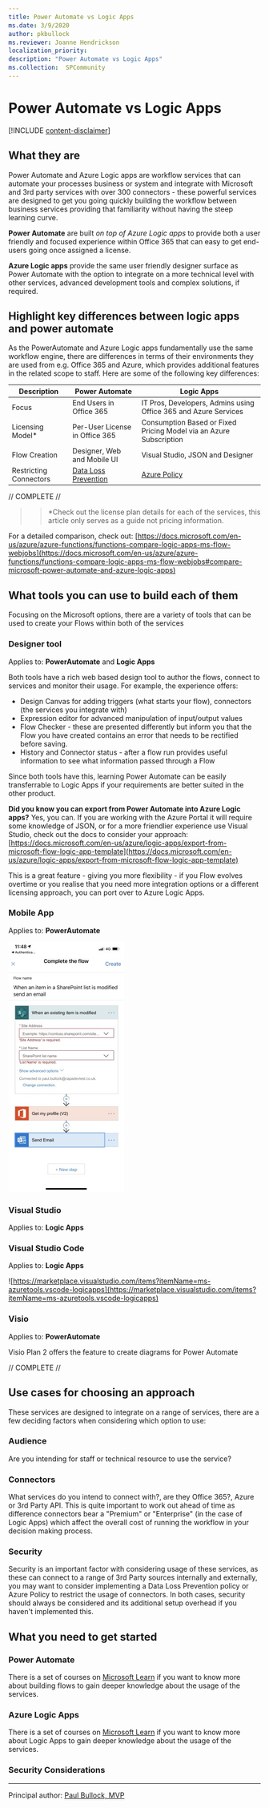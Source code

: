 ```yaml
---
title: Power Automate vs Logic Apps
ms.date: 3/9/2020
author: pkbullock
ms.reviewer: Joanne Hendrickson
localization_priority: 
description: "Power Automate vs Logic Apps"
ms.collection:  SPCommunity
---
```

# Power Automate vs Logic Apps

[!INCLUDE [content-disclaimer](includes/content-disclaimer.md)]

## What they are

Power Automate and Azure Logic apps are workflow services that can automate your processes business or system and integrate with Microsoft and 3rd party services with over 300 connectors - these powerful services are designed to get you going quickly building the workflow between business services providing that familiarity without having the steep learning curve.

**Power Automate** are built _on top of Azure Logic apps_ to provide both a user friendly and focused experience within Office 365 that can easy to get end-users going once assigned a license.

**Azure Logic apps** provide the same user friendly designer surface as Power Automate with the option to integrate on a more technical level with other services, advanced development tools and complex solutions, if required.

## Highlight key differences between logic apps and power automate

As the PowerAutomate and Azure Logic apps fundamentally use the same workflow engine, there are differences in terms of their environments they are used from e.g. Office 365 and Azure, which provides additional features in the related scope to staff. Here are some of the following key differences:

| Description | Power Automate | Logic Apps |
|-------------|----------------|------------|
| Focus    | End Users in Office 365   | IT Pros, Developers, Admins using Office 365 and Azure Services |
| Licensing Model* | Per-User License in Office 365 | Consumption Based or Fixed Pricing Model via an Azure Subscription |
| Flow Creation | Designer, Web and Mobile UI | Visual Studio, JSON and Designer |
| Restricting Connectors | [Data Loss Prevention](https://docs.microsoft.com/en-us/power-platform/admin/wp-data-loss-prevention) | [Azure Policy](https://docs.microsoft.com/en-us/azure/logic-apps/block-connections-connectors) |


// COMPLETE //

>> *Check out the license plan details for each of the services, this article only serves as a guide not pricing information.  

For a detailed comparison, check out: [https://docs.microsoft.com/en-us/azure/azure-functions/functions-compare-logic-apps-ms-flow-webjobs](https://docs.microsoft.com/en-us/azure/azure-functions/functions-compare-logic-apps-ms-flow-webjobs#compare-microsoft-power-automate-and-azure-logic-apps)

## What tools you can use to build each of them

Focusing on the Microsoft options, there are a variety of tools that can be used to create your Flows within both of the services

### Designer tool
Applies to: **PowerAutomate** and **Logic Apps**

Both tools have a rich web based design tool to author the flows, connect to services and monitor their usage. For example, the experience offers:

* Design Canvas for adding triggers (what starts your flow), connectors (the services you integrate with)
* Expression editor for advanced manipulation of input/output values
* Flow Checker - these are presented differently but inform you that the Flow you have created contains an error that needs to be rectified before saving.
* History and Connector status  - after a flow run provides useful information to see what information passed through a Flow

Since both tools have this, learning Power Automate can be easily transferrable to Logic Apps if your requirements are better suited in the other product.

**Did you know you can export from Power Automate into Azure Logic apps?** Yes, you can. If you are working with the Azure Portal it will require some knowledge of JSON, or for a more friendlier experience use Visual Studio, check out the docs to consider your approach: [https://docs.microsoft.com/en-us/azure/logic-apps/export-from-microsoft-flow-logic-app-template](https://docs.microsoft.com/en-us/azure/logic-apps/export-from-microsoft-flow-logic-app-template)

This is a great feature - giving you more flexibility - if you Flow evolves overtime or you realise that you need more integration options or a different licensing approach, you can port over to Azure Logic Apps.

### Mobile App
Applies to: **PowerAutomate**

![Mobile view of Power Automate](media\power-automate-vs-logic-apps\mobile.jpeg)

### Visual Studio
Applies to: **Logic Apps**

### Visual Studio Code
Applies to: **Logic Apps**

![https://marketplace.visualstudio.com/items?itemName=ms-azuretools.vscode-logicapps](https://marketplace.visualstudio.com/items?itemName=ms-azuretools.vscode-logicapps)

### Visio
Applies to: **PowerAutomate**

Visio Plan 2 offers the feature to create diagrams for Power Automate


// COMPLETE //



## Use cases for choosing an approach

These services are designed to integrate on a range of services, there are a few deciding factors when considering which option to use:

### Audience

Are you intending for staff or technical resource to use the service?


### Connectors

What services do you intend to connect with?, are they Office 365?, Azure or 3rd Party API. This is quite important to work out ahead of time as difference connectors bear a "Premium" or "Enterprise" (in the case of Logic Apps) which affect the overall cost of running the workflow in your decision making process.



### Security

Security is an important factor with considering usage of these services, as these can connect to a range of 3rd Party sources internally and externally, you may want to consider implementing a Data Loss Prevention policy or Azure Policy to restrict the usage of connectors. In both cases, security should always be considered and its additional setup overhead if you haven't implemented this.

## What you need to get started

### Power Automate

There is a set of courses on [Microsoft Learn](https://docs.microsoft.com/en-us/learn/browse/?terms=Automate&products=power-platform) if you want to know more about building flows to gain deeper knowledge about the usage of the services.


### Azure Logic Apps


There is a set of courses on [Microsoft Learn](https://docs.microsoft.com/en-us/learn/browse/?products=azure&terms=Logic%20Apps) if you want to know more about Logic Apps to gain deeper knowledge about the usage of the services.


### Security Considerations


---

Principal author: [Paul Bullock, MVP](https://www.linkedin.com/in/pkbullock)
